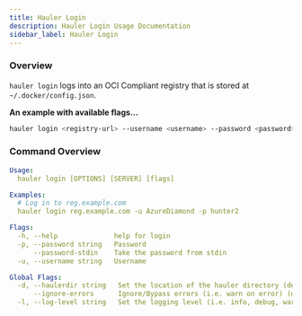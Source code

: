 ```yaml
---
title: Hauler Login
description: Hauler Login Usage Documentation
sidebar_label: Hauler Login
---
```


### Overview

`hauler login` logs into an OCI Compliant registry that is stored at `~/.docker/config.json`.

**An example with available flags...**

```bash
hauler login <registry-url> --username <username> --password <password>
```

### Command Overview

```yaml
Usage:
  hauler login [OPTIONS] [SERVER] [flags]

Examples:
  # Log in to reg.example.com
  hauler login reg.example.com -u AzureDiamond -p hunter2

Flags:
  -h, --help              help for login
  -p, --password string   Password
      --password-stdin    Take the password from stdin
  -u, --username string   Username

Global Flags:
  -d, --haulerdir string   Set the location of the hauler directory (default $HOME/.hauler)
      --ignore-errors      Ignore/Bypass errors (i.e. warn on error) (defaults false)
  -l, --log-level string   Set the logging level (i.e. info, debug, warn) (default "info")
```
